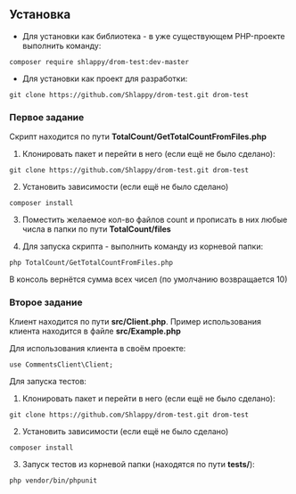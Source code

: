 ## Установка
- Для установки как библиотека - в уже существующем PHP-проекте выполнить команду:
```
composer require shlappy/drom-test:dev-master
```
- Для установки как проект для разработки:
```
git clone https://github.com/Shlappy/drom-test.git drom-test
```

### Первое задание
Скрипт находится по пути **TotalCount/GetTotalCountFromFiles.php**

1. Клонировать пакет и перейти в него (если ещё не было сделано):
```
git clone https://github.com/Shlappy/drom-test.git drom-test
```

2. Установить зависимости (если ещё не было сделано)
```
composer install
```

3. Поместить желаемое кол-во файлов count и прописать в них любые числа
в папки по пути **TotalCount/files**

4. Для запуска скрипта - выполнить команду из корневой папки:
```
php TotalCount/GetTotalCountFromFiles.php
```
В консоль вернётся сумма всех чисел (по умолчанию возвращается 10)

### Второе задание
Клиент находится по пути **src/Client.php**. Пример использования клиента
находится в файле **src/Example.php**

Для использования клиента в своём проекте:
```
use CommentsClient\Client;
```

Для запуска тестов:
1. Клонировать пакет и перейти в него (если ещё не было сделано):
```
git clone https://github.com/Shlappy/drom-test.git drom-test
```

2. Установить зависимости (если ещё не было сделано)
```
composer install
```

3. Запуск тестов из корневой папки (находятся по пути **tests/**):
```
php vendor/bin/phpunit
```
